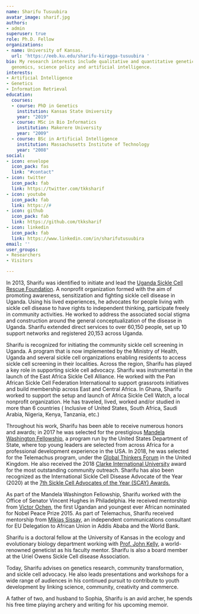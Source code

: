 ```yaml
---
name: Sharifu Tusuubira
avatar_image: sharif.jpg
authors:
- admin
superuser: true
role: Ph.D. Fellow
organizations:
- name: University of Kansas.
  url: 'https://eeb.ku.edu/sharifu-kiragga-tusuubira '
bio: My research interests include qualitative and quantitative genetics, population
  genomics, science policy and artificial intelligence.
interests:
- Artificial Intelligence
- Genetics
- Information Retrieval
education:
  courses:
  - course: PhD in Genetics
    institution: Kansas State University
    year: "2019"
  - course: MSc in Bio Informatics
    institution: Makerere University
    year: "2009"
  - course: BSc in Artificial Intelligence
    institution: Massachusetts Institute of Technology
    year: "2008"
social:
- icon: envelope
  icon_pack: fas
  link: "#contact"
- icon: twitter
  icon_pack: fab
  link: https://twitter.com/tkksharif
- icon: youtube
  icon_pack: fab
  link: https://#
- icon: github
  icon_pack: fab
  link: https://github.com/tkksharif
- icon: linkedin
  icon_pack: fab
  link: https://www.linkedin.com/in/sharifutusuubira
email: ''
user_groups:
- Researchers
- Visitors

---
```

In 2013, Sharifu was identified to initiate and lead the [Uganda Sickle Cell Rescue Foundation](https://www.uscrfuganda.org/). A nonprofit organization formed with the aim of promoting awareness, sensitization and fighting sickle cell disease in Uganda. Using his lived experiences, he advocates for people living with sickle cell disease to have rights to independent thinking, participate freely in community activities. He worked to address the associated social stigma and construction around the general conceptualization of the disease in Uganda. Sharifu extended direct services to over 60,150 people, set up 10 support networks and registered 20,153 across Uganda.

Sharifu is recognized for initiating the community sickle cell screening in Uganda. A program that is now implemented by the Ministry of Health, Uganda and several sickle cell organizations enabling residents to access sickle cell screening in their localities.
Across the region, Sharifu has played a key role in supporting sickle cell advocacy. Sharifu was instrumental in the launch of the East Africa Sickle Cell Alliance. He worked with the Pan African Sickle Cell Federation International to support grassroots initiatives and build membership across East and Central Africa. In Ghana, Sharifu worked to support the setup and launch of Africa Sickle Cell Watch, a local nonprofit organization. He has traveled, lived, worked and/or studied in more than 6 countries ( Inclusive of United States, South Africa, Saudi Arabia, Nigeria, Kenya, Tanzania, etc.)

Throughout his work, Sharifu has been able to receive numerous honors and awards; in 2017 he was selected for the prestigious [Mandela Washington Fellowship](https://yali.state.gov/mwf/), a program run by the United States Department of State, where top young leaders are selected from across Africa for a professional development experience in the USA. In 2018, he was selected for the Telemachus program, under the [Global Thinkers Forum](http://www.globalthinkersforum.org/) in the United Kingdom. He also received the 2018 [Clarke International University](http://ciu.ac.ug/) award for the most outstanding community outreach. Sharifu has also been recognized as the International Sickle Cell Disease Advocate of the Year (2020) at the [7th Sickle Cell Advocates of the Year (SCAY) Awards.](https://www.sc101.org/scayawards)

As part of the Mandela Washington Fellowship, Sharifu worked with the Office of Senator Vincent Hughes in Philadelphia. He received mentorship from [Victor Ochen](https://www.weforum.org/people/victor-ochen), the first Ugandan and youngest ever African nominated for Nobel Peace Prize 2015. As part of Telemachus, Sharifu received mentorship from [Mikias Sissay](http://globalthinkersmentors.org/mikias-sissay), an independent communications consultant for EU Delegation to African Union in Addis Ababa and the World Bank.

Sharifu is a doctoral fellow at the University of Kansas in the ecology and evolutionary biology department working with [Prof. John Kelly](http://eeb.ku.edu/john-kelly), a world-renowned geneticist as his faculty mentor. Sharifu is also a board member at the Uriel Owens Sickle Cell disease Association.

Today, Sharifu advises on genetics research, community transformation, and sickle cell advocacy.  He also leads presentations and workshops for a wide range of audiences in his continued pursuit to contribute to youth development by linking science, community, creativity and commerce.


A father of two, and husband to Sophia, Sharifu is an avid archer, he spends his free time playing archery and writing for his upcoming memoir.